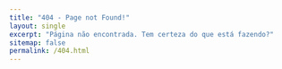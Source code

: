 ```yaml
---
title: "404 - Page not Found!"
layout: single
excerpt: "Página não encontrada. Tem certeza do que está fazendo?"
sitemap: false
permalink: /404.html
---
```


<script type="text/javascript">

  var GOOG_FIXURL_LANG = 'pt-br';

  var GOOG_FIXURL_SITE = '{{ site.url }}'

</script>

<script type="text/javascript"

  src="//linkhelp.clients.google.com/tbproxy/lh/wm/fixurl.js">

</script>